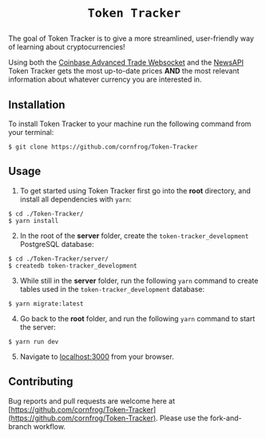 # <p align="center">`Token Tracker`</p>

The goal of Token Tracker is to give a more streamlined, user-friendly way of learning about cryptocurrencies! 

Using both the [Coinbase Advanced Trade Websocket](https://docs.cloud.coinbase.com/advanced-trade-api/docs/ws-overview) and the [NewsAPI](https://newsapi.org/) Token Tracker gets the most up-to-date prices **AND** the most relevant information about whatever currency you are interested in.

## Installation

To install Token Tracker to your machine run the following command from your terminal:
```
$ git clone https://github.com/cornfrog/Token-Tracker
```

## Usage
1. To get started using Token Tracker first go into the **root** directory, and install all dependencies with `yarn`:
```
$ cd ./Token-Tracker/
$ yarn install
```
2. In the root of the **server** folder, create the `token-tracker_development` PostgreSQL database:
```
$ cd ./Token-Tracker/server/
$ createdb token-tracker_development
``` 
3. While still in the **server** folder, run the following `yarn` command to create tables used in the `token-tracker_development` database:
```
$ yarn migrate:latest
```
4. Go back to the **root** folder, and run the following `yarn` command to start the server:
```
$ yarn run dev
```
5. Navigate to [localhost:3000](http://localhost:3000) from your browser.

## Contributing
Bug reports and pull requests are welcome here at [https://github.com/cornfrog/Token-Tracker](https://github.com/cornfrog/Token-Tracker). Please use the fork-and-branch workflow.